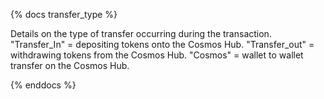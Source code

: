 {% docs transfer_type %}

Details on the type of transfer occurring during the transaction. "Transfer_In" = depositing tokens onto the Cosmos Hub. "Transfer_out" = withdrawing tokens from the Cosmos Hub. "Cosmos" = wallet to wallet transfer on the Cosmos Hub.  

{% enddocs %}